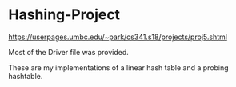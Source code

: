 # Hashing-Project
https://userpages.umbc.edu/~park/cs341.s18/projects/proj5.shtml

Most of the Driver file was provided.

These are my implementations of a linear hash table and a probing hashtable.
